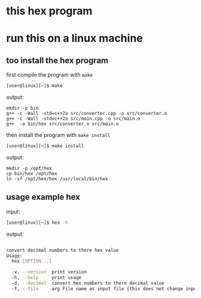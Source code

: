 # this hex program
# run this on a linux machine
## too install the hex program 
first compile the program with `make`
```sh
[user@linux][~]$ make
```
output:
```
mkdir -p bin
g++ -c -Wall -std=c++2a src/converter.cpp -o src/converter.o
g++ -c -Wall -std=c++2a src/main.cpp -o src/main.o
g++  -o bin/hex src/converter.o src/main.o 

```
then install the program with `make install`
```sh
[user@linux][~]$ make install
```
output:
```
mkdir -p /opt/hex
cp bin/hex /opt/hex
ln -sf /opt/hex/hex /usr/local/bin/hex

```
## usage example hex
input:
```sh
[user@linux][~]$ hex -h
```
output:
```sh

convert decimal numbers to there hex value
Usage:
  hex [OPTION...]

  -v, --version  print version
  -h, --help     print usage
  -d, --decimal  convert hex numbers to there decimal value
  -f, --file     arg File name as input file (this does not change input file but returns changed file output as echo in terminal)

```